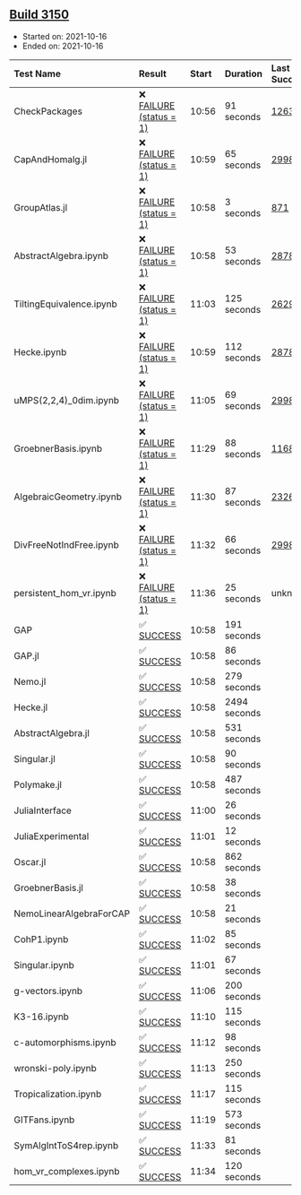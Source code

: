 ## [Build 3150](https://oscarci.mathematik.uni-kl.de/job/oscar-stable/3150/)

* Started on: 2021-10-16
* Ended on: 2021-10-16

| Test Name    | Result | Start | Duration | Last Success | First Failure |
|:-------------|:-------|:------|:---------|:-------------|:--------------|
| CheckPackages | ❌ [FAILURE (status = 1)](https://oscarci.mathematik.uni-kl.de/job/oscar-stable/3150/artifact/logs/build-3150/CheckPackages.log) | 10:56 | 91 seconds | [1263](https://oscarci.mathematik.uni-kl.de/job/oscar-stable/1263/) | [1264](https://oscarci.mathematik.uni-kl.de/job/oscar-stable/1264/) |
| CapAndHomalg.jl | ❌ [FAILURE (status = 1)](https://oscarci.mathematik.uni-kl.de/job/oscar-stable/3150/artifact/logs/build-3150/CapAndHomalg.jl.log) | 10:59 | 65 seconds | [2998](https://oscarci.mathematik.uni-kl.de/job/oscar-stable/2998/) | [2999](https://oscarci.mathematik.uni-kl.de/job/oscar-stable/2999/) |
| GroupAtlas.jl | ❌ [FAILURE (status = 1)](https://oscarci.mathematik.uni-kl.de/job/oscar-stable/3150/artifact/logs/build-3150/GroupAtlas.jl.log) | 10:58 | 3 seconds | [871](https://oscarci.mathematik.uni-kl.de/job/oscar-stable/871/) | [872](https://oscarci.mathematik.uni-kl.de/job/oscar-stable/872/) |
| AbstractAlgebra.ipynb | ❌ [FAILURE (status = 1)](https://oscarci.mathematik.uni-kl.de/job/oscar-stable/3150/artifact/logs/build-3150/AbstractAlgebra.ipynb.log) | 10:58 | 53 seconds | [2878](https://oscarci.mathematik.uni-kl.de/job/oscar-stable/2878/) | [2879](https://oscarci.mathematik.uni-kl.de/job/oscar-stable/2879/) |
| TiltingEquivalence.ipynb | ❌ [FAILURE (status = 1)](https://oscarci.mathematik.uni-kl.de/job/oscar-stable/3150/artifact/logs/build-3150/TiltingEquivalence.ipynb.log) | 11:03 | 125 seconds | [2629](https://oscarci.mathematik.uni-kl.de/job/oscar-stable/2629/) | [2630](https://oscarci.mathematik.uni-kl.de/job/oscar-stable/2630/) |
| Hecke.ipynb | ❌ [FAILURE (status = 1)](https://oscarci.mathematik.uni-kl.de/job/oscar-stable/3150/artifact/logs/build-3150/Hecke.ipynb.log) | 10:59 | 112 seconds | [2878](https://oscarci.mathematik.uni-kl.de/job/oscar-stable/2878/) | [2879](https://oscarci.mathematik.uni-kl.de/job/oscar-stable/2879/) |
| uMPS(2,2,4)_0dim.ipynb | ❌ [FAILURE (status = 1)](https://oscarci.mathematik.uni-kl.de/job/oscar-stable/3150/artifact/logs/build-3150/uMPS-2-2-4-_0dim.ipynb.log) | 11:05 | 69 seconds | [2998](https://oscarci.mathematik.uni-kl.de/job/oscar-stable/2998/) | [2999](https://oscarci.mathematik.uni-kl.de/job/oscar-stable/2999/) |
| GroebnerBasis.ipynb | ❌ [FAILURE (status = 1)](https://oscarci.mathematik.uni-kl.de/job/oscar-stable/3150/artifact/logs/build-3150/GroebnerBasis.ipynb.log) | 11:29 | 88 seconds | [1168](https://oscarci.mathematik.uni-kl.de/job/oscar-stable/1168/) | [1169](https://oscarci.mathematik.uni-kl.de/job/oscar-stable/1169/) |
| AlgebraicGeometry.ipynb | ❌ [FAILURE (status = 1)](https://oscarci.mathematik.uni-kl.de/job/oscar-stable/3150/artifact/logs/build-3150/AlgebraicGeometry.ipynb.log) | 11:30 | 87 seconds | [2326](https://oscarci.mathematik.uni-kl.de/job/oscar-stable/2326/) | [2327](https://oscarci.mathematik.uni-kl.de/job/oscar-stable/2327/) |
| DivFreeNotIndFree.ipynb | ❌ [FAILURE (status = 1)](https://oscarci.mathematik.uni-kl.de/job/oscar-stable/3150/artifact/logs/build-3150/DivFreeNotIndFree.ipynb.log) | 11:32 | 66 seconds | [2998](https://oscarci.mathematik.uni-kl.de/job/oscar-stable/2998/) | [2999](https://oscarci.mathematik.uni-kl.de/job/oscar-stable/2999/) |
| persistent_hom_vr.ipynb | ❌ [FAILURE (status = 1)](https://oscarci.mathematik.uni-kl.de/job/oscar-stable/3150/artifact/logs/build-3150/persistent_hom_vr.ipynb.log) | 11:36 | 25 seconds | unknown | unknown |
| GAP | ✅ [SUCCESS](https://oscarci.mathematik.uni-kl.de/job/oscar-stable/3150/artifact/logs/build-3150/GAP.log) | 10:58 | 191 seconds |  |  |
| GAP.jl | ✅ [SUCCESS](https://oscarci.mathematik.uni-kl.de/job/oscar-stable/3150/artifact/logs/build-3150/GAP.jl.log) | 10:58 | 86 seconds |  |  |
| Nemo.jl | ✅ [SUCCESS](https://oscarci.mathematik.uni-kl.de/job/oscar-stable/3150/artifact/logs/build-3150/Nemo.jl.log) | 10:58 | 279 seconds |  |  |
| Hecke.jl | ✅ [SUCCESS](https://oscarci.mathematik.uni-kl.de/job/oscar-stable/3150/artifact/logs/build-3150/Hecke.jl.log) | 10:58 | 2494 seconds |  |  |
| AbstractAlgebra.jl | ✅ [SUCCESS](https://oscarci.mathematik.uni-kl.de/job/oscar-stable/3150/artifact/logs/build-3150/AbstractAlgebra.jl.log) | 10:58 | 531 seconds |  |  |
| Singular.jl | ✅ [SUCCESS](https://oscarci.mathematik.uni-kl.de/job/oscar-stable/3150/artifact/logs/build-3150/Singular.jl.log) | 10:58 | 90 seconds |  |  |
| Polymake.jl | ✅ [SUCCESS](https://oscarci.mathematik.uni-kl.de/job/oscar-stable/3150/artifact/logs/build-3150/Polymake.jl.log) | 10:58 | 487 seconds |  |  |
| JuliaInterface | ✅ [SUCCESS](https://oscarci.mathematik.uni-kl.de/job/oscar-stable/3150/artifact/logs/build-3150/JuliaInterface.log) | 11:00 | 26 seconds |  |  |
| JuliaExperimental | ✅ [SUCCESS](https://oscarci.mathematik.uni-kl.de/job/oscar-stable/3150/artifact/logs/build-3150/JuliaExperimental.log) | 11:01 | 12 seconds |  |  |
| Oscar.jl | ✅ [SUCCESS](https://oscarci.mathematik.uni-kl.de/job/oscar-stable/3150/artifact/logs/build-3150/Oscar.jl.log) | 10:58 | 862 seconds |  |  |
| GroebnerBasis.jl | ✅ [SUCCESS](https://oscarci.mathematik.uni-kl.de/job/oscar-stable/3150/artifact/logs/build-3150/GroebnerBasis.jl.log) | 10:58 | 38 seconds |  |  |
| NemoLinearAlgebraForCAP | ✅ [SUCCESS](https://oscarci.mathematik.uni-kl.de/job/oscar-stable/3150/artifact/logs/build-3150/NemoLinearAlgebraForCAP.log) | 10:58 | 21 seconds |  |  |
| CohP1.ipynb | ✅ [SUCCESS](https://oscarci.mathematik.uni-kl.de/job/oscar-stable/3150/artifact/logs/build-3150/CohP1.ipynb.log) | 11:02 | 85 seconds |  |  |
| Singular.ipynb | ✅ [SUCCESS](https://oscarci.mathematik.uni-kl.de/job/oscar-stable/3150/artifact/logs/build-3150/Singular.ipynb.log) | 11:01 | 67 seconds |  |  |
| g-vectors.ipynb | ✅ [SUCCESS](https://oscarci.mathematik.uni-kl.de/job/oscar-stable/3150/artifact/logs/build-3150/g-vectors.ipynb.log) | 11:06 | 200 seconds |  |  |
| K3-16.ipynb | ✅ [SUCCESS](https://oscarci.mathematik.uni-kl.de/job/oscar-stable/3150/artifact/logs/build-3150/K3-16.ipynb.log) | 11:10 | 115 seconds |  |  |
| c-automorphisms.ipynb | ✅ [SUCCESS](https://oscarci.mathematik.uni-kl.de/job/oscar-stable/3150/artifact/logs/build-3150/c-automorphisms.ipynb.log) | 11:12 | 98 seconds |  |  |
| wronski-poly.ipynb | ✅ [SUCCESS](https://oscarci.mathematik.uni-kl.de/job/oscar-stable/3150/artifact/logs/build-3150/wronski-poly.ipynb.log) | 11:13 | 250 seconds |  |  |
| Tropicalization.ipynb | ✅ [SUCCESS](https://oscarci.mathematik.uni-kl.de/job/oscar-stable/3150/artifact/logs/build-3150/Tropicalization.ipynb.log) | 11:17 | 115 seconds |  |  |
| GITFans.ipynb | ✅ [SUCCESS](https://oscarci.mathematik.uni-kl.de/job/oscar-stable/3150/artifact/logs/build-3150/GITFans.ipynb.log) | 11:19 | 573 seconds |  |  |
| SymAlgIntToS4rep.ipynb | ✅ [SUCCESS](https://oscarci.mathematik.uni-kl.de/job/oscar-stable/3150/artifact/logs/build-3150/SymAlgIntToS4rep.ipynb.log) | 11:33 | 81 seconds |  |  |
| hom_vr_complexes.ipynb | ✅ [SUCCESS](https://oscarci.mathematik.uni-kl.de/job/oscar-stable/3150/artifact/logs/build-3150/hom_vr_complexes.ipynb.log) | 11:34 | 120 seconds |  |  |
